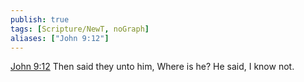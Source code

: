 ```yaml
---
publish: true
tags: [Scripture/NewT, noGraph]
aliases: ["John 9:12"]
---
```

[John 9:12](https://churchofjesuschrist.org/study/scriptures/nt/john/9?lang=eng&id=p12#p12) Then said they unto him, Where is he? He said, I know not.
